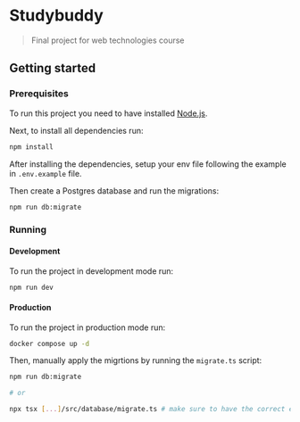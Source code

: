 # Studybuddy
> Final project for web technologies course

## Getting started

### Prerequisites

To run this project you need to have installed [Node.js](https://nodejs.org/en/). 

Next, to install all dependencies run:

```bash
npm install
```

After installing the dependencies, setup your env file following the example in `.env.example` file.

Then create a Postgres database and run the migrations:

```bash
npm run db:migrate
```

### Running

#### Development

To run the project in development mode run:

```bash
npm run dev
```
#### Production

To run the project in production mode run:

```bash
docker compose up -d
```

Then, manually apply the migrtions by running the `migrate.ts` script:

```bash
npm run db:migrate

# or

npx tsx [...]/src/database/migrate.ts # make sure to have the correct env while running this command
```